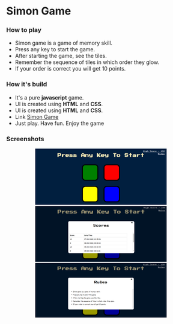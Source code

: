 # Simon Game


<h3>How to play</h3>
<ul>
  <li>Simon game is a game of memory skill.</li>
  <li>Press any key to start the game.</li>
  <li>After starting the game, see the tiles.</li>
  <li>Remember the sequence of tiles in which order they glow.</li>
  <li>If your order is correct you will get 10 points.</li>
 </ul>
 
 
 
 <h3>How it's build</h3>
 <ul>
  <li>It's a pure <b>javascript</b> game.</li>
  <li>UI is created using <b>HTML</b> and <b>CSS</b>.</li>
  <li>UI is created using <b>HTML</b> and <b>CSS</b>.</li>
  <li>Link <a href="https://candy-6646.github.io/Simon_Game/">Simon Game</a></li>
  <li>Just play. Have fun. Enjoy the game</li>
  </ul>
 
 
 <h3>Screenshots</h3>
 <p align="center">
  <img src="/images/s1.png" width="350" title="hover text" alt="s1">
  <img src="/images/s2.png" width="350" title="hover text" alt="s2">
  <img src="/images/s3.png" width="350" title="hover text" alt="s3">
 </p>
 
